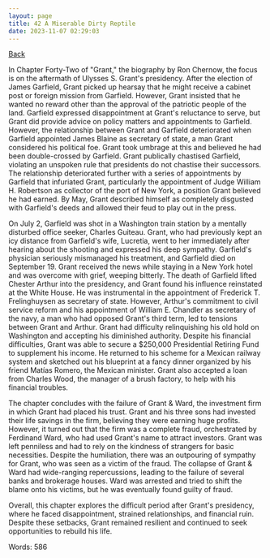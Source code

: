 ```yaml
---
layout: page
title: 42 A Miserable Dirty Reptile
date: 2023-11-07 02:29:03
---
```


[Back](./)


In Chapter Forty-Two of "Grant," the biography by Ron Chernow, the focus is on the aftermath of Ulysses S. Grant's presidency. After the election of James Garfield, Grant picked up hearsay that he might receive a cabinet post or foreign mission from Garfield. However, Grant insisted that he wanted no reward other than the approval of the patriotic people of the land. Garfield expressed disappointment at Grant's reluctance to serve, but Grant did provide advice on policy matters and appointments to Garfield. However, the relationship between Grant and Garfield deteriorated when Garfield appointed James Blaine as secretary of state, a man Grant considered his political foe. Grant took umbrage at this and believed he had been double-crossed by Garfield. Grant publically chastised Garfield, violating an unspoken rule that presidents do not chastise their successors. The relationship deteriorated further with a series of appointments by Garfield that infuriated Grant, particularly the appointment of Judge William H. Robertson as collector of the port of New York, a position Grant believed he had earned. By May, Grant described himself as completely disgusted with Garfield's deeds and allowed their feud to play out in the press.
 
On July 2, Garfield was shot in a Washington train station by a mentally disturbed office seeker, Charles Guiteau. Grant, who had previously kept an icy distance from Garfield's wife, Lucretia, went to her immediately after hearing about the shooting and expressed his deep sympathy. Garfield's physician seriously mismanaged his treatment, and Garfield died on September 19. Grant received the news while staying in a New York hotel and was overcome with grief, weeping bitterly. The death of Garfield lifted Chester Arthur into the presidency, and Grant found his influence reinstated at the White House. He was instrumental in the appointment of Frederick T. Frelinghuysen as secretary of state. However, Arthur's commitment to civil service reform and his appointment of William E. Chandler as secretary of the navy, a man who had opposed Grant's third term, led to tensions between Grant and Arthur. Grant had difficulty relinquishing his old hold on Washington and accepting his diminished authority. Despite his financial difficulties, Grant was able to secure a $250,000 Presidential Retiring Fund to supplement his income. He returned to his scheme for a Mexican railway system and sketched out his blueprint at a fancy dinner organized by his friend Matías Romero, the Mexican minister. Grant also accepted a loan from Charles Wood, the manager of a brush factory, to help with his financial troubles. 
 
The chapter concludes with the failure of Grant & Ward, the investment firm in which Grant had placed his trust. Grant and his three sons had invested their life savings in the firm, believing they were earning huge profits. However, it turned out that the firm was a complete fraud, orchestrated by Ferdinand Ward, who had used Grant's name to attract investors. Grant was left penniless and had to rely on the kindness of strangers for basic necessities. Despite the humiliation, there was an outpouring of sympathy for Grant, who was seen as a victim of the fraud. The collapse of Grant & Ward had wide-ranging repercussions, leading to the failure of several banks and brokerage houses. Ward was arrested and tried to shift the blame onto his victims, but he was eventually found guilty of fraud.
 
Overall, this chapter explores the difficult period after Grant's presidency, where he faced disappointment, strained relationships, and financial ruin. Despite these setbacks, Grant remained resilient and continued to seek opportunities to rebuild his life.

Words: 586